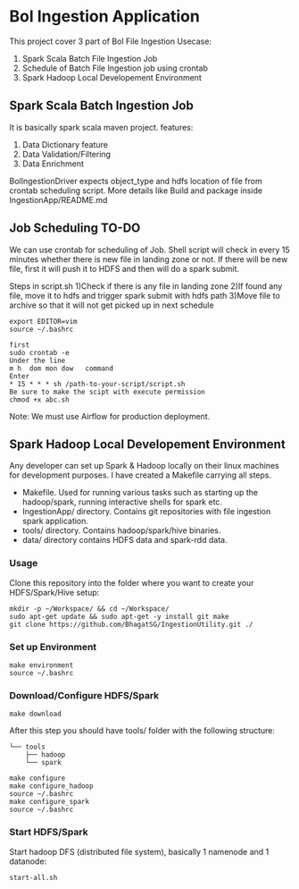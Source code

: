# Bol Ingestion Application

This project cover 3 part of Bol File Ingestion Usecase:
1) Spark Scala Batch File Ingestion Job
2) Schedule of Batch File Ingestion job using crontab
3) Spark Hadoop Local Developement Environment

## Spark Scala Batch Ingestion Job
It is basically spark scala maven project.
features:
1) Data Dictionary feature
2) Data Validation/Filtering
3) Data Enrichment

BolIngestionDriver expects object_type and hdfs location of file from crontab scheduling script.
More details like Build and package inside IngestionApp/README.md


## Job Scheduling TO-DO
We can use crontab for scheduling of Job.
Shell script will check in every 15 minutes whether there is new file in landing zone or not. If there will be new file, first it will push it to HDFS and then will do a spark submit.

Steps in script.sh
1)Check if there is any file in landing zone
2)If found any file, move it to hdfs and trigger spark submit with hdfs path
3)Move file to archive so that it will not get picked up in next schedule

```
export EDITOR=vim
source ~/.bashrc
```
```
first
sudo crontab -e
Under the line
m h  dom mon dow   command
Enter
* 15 * * * sh /path-to-your-script/script.sh
Be sure to make the scipt with execute permission
chmod +x abc.sh
```

Note: We must use Airflow for production deployment. 


## Spark Hadoop Local Developement Environment
Any developer can set up Spark & Hadoop locally on their linux machines for development purposes.
I have created a Makefile carrying all steps.
* Makefile. Used for running various tasks such as starting up the hadoop/spark, running interactive shells for spark etc.
* IngestionApp/ directory. Contains git repositories with file ingestion spark application.
* tools/ directory. Contains hadoop/spark/hive binaries.
* data/ directory contains HDFS data and spark-rdd data.

### Usage

Clone this repository into the folder where you want to create your HDFS/Spark/Hive setup:
```
mkdir -p ~/Workspace/ && cd ~/Workspace/
sudo apt-get update && sudo apt-get -y install git make
git clone https://github.com/BhagatSG/IngestionUtility.git ./
```

### Set up Environment
```
make environment
source ~/.bashrc
```

### Download/Configure HDFS/Spark

```
make download
```

After this step you should have tools/ folder with the following structure:
```
└── tools
    ├── hadoop
    └── spark
```
```
make configure
make configure_hadoop
source ~/.bashrc
make configure_spark
source ~/.bashrc
```

### Start HDFS/Spark
Start hadoop DFS (distributed file system), basically 1 namenode and 1 datanode:
```
start-all.sh
```
